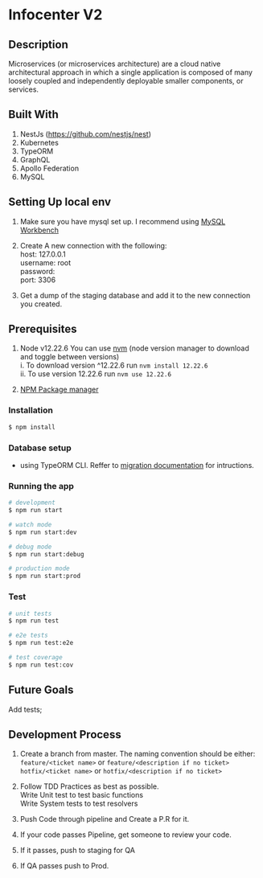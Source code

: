# Infocenter V2
## Description
Microservices (or microservices architecture) are a cloud native architectural approach in which a single application is composed of many loosely coupled and independently deployable smaller components, or services.

## Built With
1. NestJs (https://github.com/nestjs/nest)
2. Kubernetes
3. TypeORM
4. GraphQL
5. Apollo Federation
6. MySQL

## Setting Up local env
1. Make sure you have mysql set up. I recommend using [MySQL Workbench](https://www.mysql.com/products/workbench/)
2. Create A new connection with the following:
<br/>host: 127.0.0.1
<br/>username: root
<br/>password: 
<br/>port: 3306

3. Get a dump of the staging database and add it to the new connection you created. 

## Prerequisites
1. Node v12.22.6 
You can use [nvm](https://github.com/nvm-sh/nvm) (node version manager to download and toggle between versions)
	<br/> i. To download version ^12.22.6 run `nvm install 12.22.6`
	<br/> ii. To use version 12.22.6 run `nvm use 12.22.6`

2. [NPM Package manager](https://docs.npmjs.com/cli/v6)

### Installation

```bash
$ npm install
```

### Database setup
* using TypeORM CLI. Reffer to [migration documentation](https://github.com/typeorm/typeorm/blob/master/docs/migrations.md#migrations) for intructions.

### Running the app

```bash
# development
$ npm run start

# watch mode
$ npm run start:dev

# debug mode
$ npm run start:debug

# production mode
$ npm run start:prod
```

### Test

```bash
# unit tests
$ npm run test

# e2e tests
$ npm run test:e2e

# test coverage
$ npm run test:cov
```

## Future Goals

Add tests;

## Development Process
1. Create a branch from master. The naming convention should be either:
	<br/>`feature/<ticket name>` or `feature/<description if no ticket>`
	<br/>`hotfix/<ticket name>` or `hotfix/<description if no ticket>`

2. Follow TDD Practices as best as possible. 
	<br/> Write Unit test to test basic functions
	<br/> Write System tests to test resolvers

3. Push Code through pipeline and Create a P.R for it. 

4. If your code passes Pipeline, get someone to review your code. 

5. If it passes, push to staging for QA

6. If QA passes push to Prod. 

